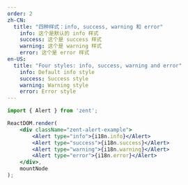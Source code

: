 ```yaml
---
order: 2
zh-CN:
  title: "四种样式：info, success, warning 和 error"
	info: 这个是默认的 info 样式
	success: 这个是 success 样式
	warning: 这个是 warning 样式
	error: 这个是 error 样式
en-US:
  title: "Four styles: info, success, warning and error"
	info: Default info style
	success: Success style
	warning: Warning style
	error: Error style
---
```


```jsx
import { Alert } from 'zent';

ReactDOM.render(
	<div className="zent-alert-example">
		<Alert type="info">{i18n.info}</Alert>
		<Alert type="success">{i18n.success}</Alert>
		<Alert type="warning">{i18n.warning}</Alert>
		<Alert type="error">{i18n.error}</Alert>
	</div>,
	mountNode
);
```

<style>
.zent-alert-example .zent-alert {
	margin-bottom: 16px;
}
</style>
